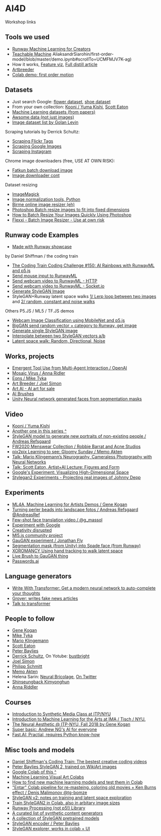 # AI4D
Workshop links

## Tools we used
- [Runway Machine Learning for Creators](https://runwayml.com/)
- [Teachable Machine](https://teachablemachine.withgoogle.com/)
AliaksandrSiarohin/first-order-model/blob/master/demo.ipynb#scrollTo=UCMFMJV7K-ag)
- How it works, [Feature viz](https://distill.pub/2017/feature-visualization/appendix/), [Full distill article](https://distill.pub/2017/feature-visualization/)
- [Artbreeder](https://artbreeder.com/)
- [Colab demo: first order motion](https://colab.research.google.com/github/)

## Datasets
- Just search Google: [flower dataset](https://www.google.com/search?q=flower+dataset), [shoe dataset](https://www.google.com/search?q=shoe+dataset)
- From your own collection: [Kooni / Yuma Kishi](https://twitter.com/obake_ai/status/1214933412181463042), [Scott Eaton](https://www.youtube.com/watch?v=h6Oi92tit7c)
- [Machine Learning datasets (from papers)](https://www.datasetlist.com/)
- [Awsome data (not just images)](https://github.com/awesomedata/awesome-public-datasets#imageprocessing)
- [Image dataset list by Golan Levin](https://docs.google.com/spreadsheets/d/1VijZSkQbqOvsvYBXdCx9UGu5zHGZPPpzwH2uHS-2XxQ/edit#gid=0)

Scraping tutorials by Derrick Schultz:
- [Scraping Flickr Tags](https://www.youtube.com/watch?v=Ygsk9vMRTtg)
- [Scraping Google Images](https://www.youtube.com/watch?v=X2w1oMfXYfk)
- [Scraping Instagram](https://www.youtube.com/watch?v=tBmQcdLLFyc&t=243s)

Chrome image downloaders (free, USE AT OWN RISK):
- [Fatkun batch download image](https://chrome.google.com/webstore/detail/fatkun-batch-download-ima/nnjjahlikiabnchcpehcpkdeckfgnohf)
- [Image downloader cont](https://chrome.google.com/webstore/detail/image-downloader-continue/jfkjbfhcfaoldhgbnkekkoheganchiea)

Dataset resizing
- [ImageMagick](https://imagemagick.org/)
- [Image normalization tools, Python](https://github.com/dvschultz/dataset-tools)
- [Birme online image resizer (eh)](https://www.birme.net/)
- [Photoshop Batch resize images to fit into fixed dimensions](https://mattinazheng.com/2017/01/batch-resize-images-to-fit-into-fixed-dimensions-in-photoshop/)
- [How to Batch Resize Your Images Quickly Using Photoshop](https://digital-photography-school.com/batch-resize-images-using-photoshop/)
- [Flexxi - Batch Image Resizer - Use at own risk](https://sourceforge.net/projects/flexxi-image-resizer/)


## Runway code Examples
- [Made with Runway showcase](https://runwayml.com/madewith)

by Daniel Shiffman / the coding train
* [The Coding Train Coding Challenge #150: AI Rainbows with RunwayML and p5.js](https://thecodingtrain.com/CodingChallenges/150-runway-rainbows.html)
* [Send mouse input to RunwayML](https://editor.p5js.org/ima_ml/sketches/OUDjk3H4-)
* [Send webcam video to RunwayML - HTTP](https://editor.p5js.org/ima_ml/sketches/cp87sFNRw)
* [Send webcam video to RunwayML - Socket.io](https://editor.p5js.org/ima_ml/sketches/1wLmWw0XI)
* [Generate StyleGAN Image](https://editor.p5js.org/ima_ml/sketches/GOiFqtbkK)
* StyleGAN+Runway latent space walks [1/ Lerp loop between two images](https://editor.p5js.org/ima_ml/sketches/dyJmIybwi-) and [2/ random, constant and noise walks](https://editor.p5js.org/ima_ml/sketches/7YZzS37yh)

Others P5.JS / ML5 / TF.JS demos
- [Webcam Image Classification using MobileNet and p5.js](https://editor.p5js.org/yining/sketches/YXh8UG6pV)
- [BigGAN send random vector + category to Runway, get image](https://editor.p5js.org/yining/sketches/kXqoZJuOf)
- [Generate single StyleGAN image](https://editor.p5js.org/ima_ml/sketches/GOiFqtbkK)
- [Interpolate between two StyleGAN vectors a/b](https://editor.p5js.org/ima_ml/sketches/dyJmIybwi-)
- [Latent space walk: Random, Directional, Noise](https://editor.p5js.org/ima_ml/sketches/7YZzS37yh)



## Works, projects
- [Emergent Tool Use from
Multi-Agent Interaction / OpenAI](https://openai.com/blog/emergent-tool-use/)
- [Mosaic Virus / Anna Ridler](http://annaridler.com/mosaic-virus/)
- [Eons / Mike Tyka](http://www.miketyka.com/?p=eons)
- [Art Breeder / Joel Simon](https://artbreeder.com/)
- [Art AI - AI art for sale](https://www.artaigallery.com/)
- [AI Brushes](https://nurecas.com/ai-brushes)
- [Unity Neural network generated faces from segmentation masks](https://www.youtube.com/watch?v=Ng7v9EkWXsA)


## Video
- [Kooni / Yuma Kishi](https://twitter.com/obake_ai/status/1214933412181463042)
- [Another one in this series ^](https://twitter.com/obake_ai/status/1176089700433448960)
- [StyleGAN model to generate new portraits of non-existing people / Andreas Refsgaard](https://vimeo.com/378764538)
- [FW2020 Menswear Collection / Robbie Barrat and Acne Studios](https://twitter.com/videodrome/status/1218996727191044100)
- [pix2pix Learning to see: Gloomy Sunday / Memo Akten](https://vimeo.com/260612034)
- [Talk: Mario Klingemann’s Neurography, Cameraless Photography with Neural Networks](https://www.youtube.com/watch?v=21W5-q5YYjw)
- [Talk: Scott Eaton, Artist+AI Lecture: Figures and Form](https://www.youtube.com/watch?v=TN7Ydx9ygPo)
- [Google's Experiment: Visualizing High-Dimensional Space](https://www.youtube.com/watch?v=wvsE8jm1GzE)
- [Stylegan2 Experiments - Projecting real images of Johnny Depp](https://www.youtube.com/watch?v=3SXOGtTvfRQ)

## Experiments
- [ML4A, Machine Learning for Artists Demos / Gene Kogan](https://ml4a.github.io/demos/)
- [Turning perler beads into landscape fotos / Andreas Refsgaard
@AndreasRef
](https://twitter.com/AndreasRef/status/1194747808559054850)
- [Few-shot face translation video / @g_massol
](https://twitter.com/g_massol/status/1217495319300202496?s=11)
- [Experiment with Google](https://experiments.withgoogle.com/collection/ai)
- [Creativity disrupted](https://gitlab.fhnw.ch/hgk-ml/hgk-ml-seminars/tree/master/creativity-disrupted)
- [Ml5.js community project](https://ml5js.org/community/)
- [GauGAN experiment / Jonathan Fly](https://twitter.com/jonathanfly/status/1223042887639760896)
- [Segmentation mask (from Unity) into Spade face (from Runway)](https://twitter.com/pretendsmarts/status/1189642138415517697)
- [XOROMANCY Using hand tracking to walk latent space](http://www.graycrawford.com/xoromancy)
- [Live Brush to GauGAN thing](https://twitter.com/fabinrasheed/status/1191255610479669248)
- [Passwords.ai](https://passwords.ai/)

##  Language generators
- [Write With Transformer: Get a modern neural network to auto-complete your thoughts](https://transformer.huggingface.co/)
- [Grover: writes fake news articles](https://grover.allenai.org/)
- [Talk to transformer](https://talktotransformer.com/)


## People to follow
- [Gene Kogan](https://genekogan.com/)
- [Mike Tyka](http://www.miketyka.com) 
- [Mario Klingemann](http://quasimondo.com/)
- [Scott Eaton](http://www.scott-eaton.com/)
- [Peter Baylies](https://twitter.com/pbaylies)
- [Derrick Schultz](https://dvschultz.github.io/design/index.html), On Yotube: [bustbright](https://www.youtube.com/channel/UCaZuPdmZ380SFUMKHVsv_AA)
- [Joel Simon](http://www.joelsimon.net/)
- [Philipp Schmitt](https://philippschmitt.com/)
- [Memo Akten](http://www.memo.tv/)
- Helena Sarin: [Neural Bricolage](https://www.neuralbricolage.com/), [On Twitter](https://twitter.com/glagolista)
- [Shinseungback Kimyonghun](http://ssbkyh.com/)
- [Anna Riddler](http://annaridler.com/)

## Courses
- [Introduction to Synthetic Media Class at ITP/NYU](https://github.com/runwayml/Intro-Synthetic-Media)
- [Introduction to Machine Learning for the Arts at IMA / Tisch / NYU.](https://github.com/ml5js/Intro-ML-Arts-IMA)
- [The Neural Aesthetic @ ITP-NYU, Fall 2018 by Gene Kogan](https://ml4a.github.io/classes/itp-F18/)
- [Super basic: Andrew NG's AI for everyone](https://www.deeplearning.ai/ai-for-everyone/)
- [Fast.AI: Practial, requires Python know-how](https://course.fast.ai/)

## Misc tools and models

- [Daniel Shiffman's Coding Train: The bestest creative coding videos](https://thecodingtrain.com/)
- [Peter Baylies StyleGAN 2, trained on WikiArt images](https://github.com/pbaylies/stylegan2)
- [Google Colab of this ^](https://colab.research.google.com/drive/1s7HPdmdOjBhvj1vhz9zP2d4rn_GhdoZR)
- [Machine Learning Visual Art Colabs](https://github.com/dvschultz/ml-art-colabs)
- [How to find new machine learning models and test them in Colab](https://www.youtube.com/watch?v=Ylb5pjCs1XU)
- ["Entar" Colab pipeline for re-masteing, coloring old movies + Ken Burns effect / Denis Malimonov
@tg-bomze](https://colab.research.google.com/github/tg-bomze/ENTAR/blob/master/ENTAR_Eng.ipynb)
- [StyleGAN v2: notes on training and latent space exploration](https://medium.com/@5agado/stylegan-v2-notes-on-training-and-latent-space-exploration-e51cf96584b3)
- [Train StyleGAN2 in Colab, also in arbitary image sizes](https://github.com/skyflynil/stylegan2)
- [Runway Processing (not p5!) Library](https://github.com/runwayml/processing-library)
- [A curated list of synthetic content generators](https://github.com/paubric/thisrepositorydoesnotexist)
- [A collection of StyleGAN pretrained models](https://github.com/justinpinkney/awesome-pretrained-stylegan)
- [StyleGAN encoder / Peter Baylies](https://github.com/pbaylies/stylegan-encoder)
- [StyleGAN explorer, works in colab + UI](https://github.com/gpt2ent/stylegan-explorer)

